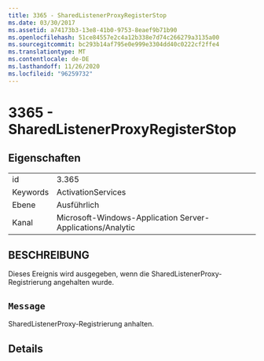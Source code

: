 ```yaml
---
title: 3365 - SharedListenerProxyRegisterStop
ms.date: 03/30/2017
ms.assetid: a74173b3-13e8-41b0-9753-8eaef9b71b90
ms.openlocfilehash: 51ce84557e2c4a12b338e7d74c266279a3135a00
ms.sourcegitcommit: bc293b14af795e0e999e3304dd40c0222cf2ffe4
ms.translationtype: MT
ms.contentlocale: de-DE
ms.lasthandoff: 11/26/2020
ms.locfileid: "96259732"
---
```

# <a name="3365---sharedlistenerproxyregisterstop"></a>3365 - SharedListenerProxyRegisterStop

## <a name="properties"></a>Eigenschaften  
  
|||  
|-|-|  
|id|3.365|  
|Keywords|ActivationServices|  
|Ebene|Ausführlich|  
|Kanal|Microsoft-Windows-Application Server-Applications/Analytic|  
  
## <a name="description"></a>BESCHREIBUNG  

 Dieses Ereignis wird ausgegeben, wenn die SharedListenerProxy-Registrierung angehalten wurde.  
  
## <a name="message"></a>`Message`  

 SharedListenerProxy-Registrierung anhalten.  
  
## <a name="details"></a>Details
